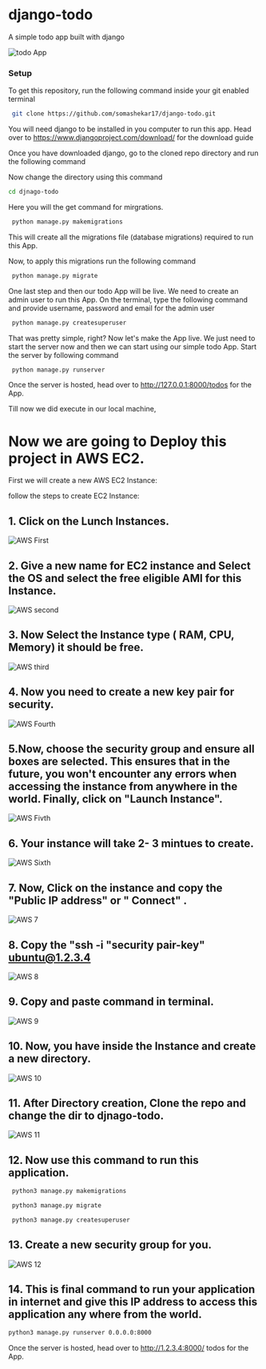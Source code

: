 # django-todo
A simple todo app built with django

![todo App](https://raw.githubusercontent.com/shreys7/django-todo/develop/staticfiles/todoApp.png)
### Setup
To get this repository, run the following command inside your git enabled terminal
```bash
 git clone https://github.com/somashekar17/django-todo.git
```
You will need django to be installed in you computer to run this app. Head over to https://www.djangoproject.com/download/ for the download guide

Once you have downloaded django, go to the cloned repo directory and run the following command

Now change the directory using this command

```bash
cd djnago-todo
````

Here you will the get command for mirgrations.

```bash
 python manage.py makemigrations
```

This will create all the migrations file (database migrations) required to run this App.

Now, to apply this migrations run the following command
```bash
 python manage.py migrate
```

One last step and then our todo App will be live. We need to create an admin user to run this App. On the terminal, type the following command and provide username, password and email for the admin user
```bash
 python manage.py createsuperuser
```

That was pretty simple, right? Now let's make the App live. We just need to start the server now and then we can start using our simple todo App. Start the server by following command

```bash
 python manage.py runserver
```

Once the server is hosted, head over to http://127.0.0.1:8000/todos for the App.

Till now we did execute in our local machine,

# Now we are going to Deploy this project in AWS EC2.

First we will create a new AWS EC2 Instance:

follow the steps to create EC2 Instance:

## 1.  Click on the Lunch Instances.


![AWS First ](https://github.com/somashekar17/TodoApp_devops/assets/49157790/3ded636d-03a7-44d2-9643-2196d1fd0362)


## 2. Give a new name for EC2 instance and Select the OS and select the free eligible AMI for this Instance.


   ![AWS second](https://github.com/somashekar17/TodoApp_devops/assets/49157790/b3bdb6d9-aae3-4ae0-abfd-8cf2863b0f63)


## 3. Now Select the Instance type ( RAM, CPU, Memory) it should be free.


![AWS third](https://github.com/somashekar17/TodoApp_devops/assets/49157790/5748498b-79b7-4989-97d2-5a0fee714908)


## 4. Now you need to create a new key pair for security.

   
![AWS Fourth](https://github.com/somashekar17/TodoApp_devops/assets/49157790/f2848435-6301-4c16-9c82-f31a4f44d70d)


## 5.Now, choose the security group and ensure all boxes are selected. This ensures that in the future, you won't encounter any errors when accessing the instance from anywhere in the world. Finally, click on "Launch Instance".


![AWS Fivth](https://github.com/somashekar17/TodoApp_devops/assets/49157790/6330253b-1521-41c7-9d9d-364423ee2af4)


## 6. Your instance will take 2- 3 mintues to create.

  ![AWS Sixth](https://github.com/somashekar17/TodoApp_devops/assets/49157790/59e86912-f8a9-4ad6-9e5b-37f64ef58413)


## 7. Now, Click on the instance and copy the "Public IP address"  or " Connect" .


![AWS 7](https://github.com/somashekar17/TodoApp_devops/assets/49157790/bea99709-3e81-4578-815a-a6699dd01e59)

     

## 8. Copy the "ssh -i "security pair-key" ubuntu@1.2.3.4

   
![AWS 8](https://github.com/somashekar17/TodoApp_devops/assets/49157790/98831a6f-721f-4210-8bca-5378350daedc)



## 9. Copy and paste command in terminal.


   ![AWS 9](https://github.com/somashekar17/TodoApp_devops/assets/49157790/2e1cf74b-f74c-4ef0-9467-0d157a3b1109)


## 10. Now, you have inside the Instance and create a new directory.


![AWS 10](https://github.com/somashekar17/TodoApp_devops/assets/49157790/86894156-7ae3-462f-9c5f-857495814a8b)


## 11. After Directory creation, Clone the repo and change the dir to djnago-todo.


![AWS 11](https://github.com/somashekar17/TodoApp_devops/assets/49157790/f77206ed-bc84-47c2-8a07-8450ebe870dd)


## 12. Now use this command to run this application.
```bash
 python3 manage.py makemigrations
```
```bash
 python3 manage.py migrate
```
```bash
 python3 manage.py createsuperuser
```
## 13. Create a new security group for you.


![AWS 12](https://github.com/somashekar17/TodoApp_devops/assets/49157790/357d567f-2a84-485c-a2f1-c4c3286da500)


## 14. This is final command to run your application in internet and give this IP address to access this application any where from the world.
 ```bash
 python3 manage.py runserver 0.0.0.0:8000
```


Once the server is hosted, head over to http://1.2.3.4:8000/ todos for the App.
